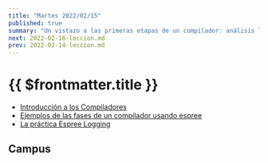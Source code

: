 ```yaml
---
title: "Martes 2022/02/15"
published: true
summary: "Un vistazo a las primeras etapas de un compilador: análisis léxico, sintáctico"
next: 2022-02-16-leccion.md
prev: 2022-02-14-leccion.md
---
```


# {{ $frontmatter.title }}

* [Introducción a los Compiladores](https://docs.google.com/presentation/d/1N8h99dXzud9HzH8XY6QCZSmATCAWXtZebuqRTiy8qMU/edit?usp=sharing)
* [Ejemplos de las fases de un compilador usando espree](/temas/introduccion-a-pl/esprima.html#repl-example)
* [La práctica Espree Logging](/practicas/esprima-logging.html)

## Campus

<campus-virtual></campus-virtual>

